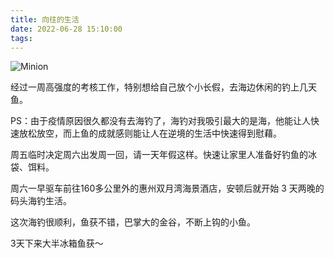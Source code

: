 ```yaml
---
title: 向往的生活
date: 2022-06-28 15:10:00
tags:
---
```

![Minion](/images/xwsh.jpeg)

经过一周高强度的考核工作，特别想给自己放个小长假，去海边休闲的钓上几天鱼。

PS：由于疫情原因很久都没有去海钓了，海钓对我吸引最大的是海，他能让人快速放松放空，而上鱼的成就感则能让人在逆境的生活中快速得到慰藉。

周五临时决定周六出发周一回，请一天年假这样。快速让家里人准备好钓鱼的冰袋、饵料。

周六一早驱车前往160多公里外的惠州双月湾海景酒店，安顿后就开始 3 天两晚的码头海钓生活。

这次海钓很顺利，鱼获不错，巴掌大的金谷，不断上钩的小鱼。

3天下来大半冰箱鱼获～

